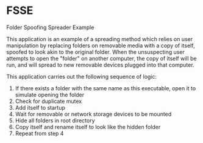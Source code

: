 # FSSE
Folder Spoofing Spreader Example

This application is an example of a spreading method which relies on user manipulation by replacing folders on removable media with a copy of itself,
spoofed to look akin to the original folder. When the unsuspecting user attempts to open the "folder" on another computer, 
the copy of itself will be run, and will spread to new removable devices plugged into that computer.

This application carries out the following sequence of logic:

1. If there exists a folder with the same name as this executable, open it to simulate opening the folder
2. Check for duplicate mutex
3. Add itself to startup
4. Wait for removable or network storage devices to be mounted
5. Hide all folders in root directory
6. Copy itself and rename itself to look like the hidden folder
7. Repeat from step 4
